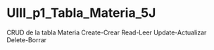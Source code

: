 # UIII_p1_Tabla_Materia_5J
CRUD de la tabla Materia    Create-Crear  Read-Leer  Update-Actualizar  Delete-Borrar
